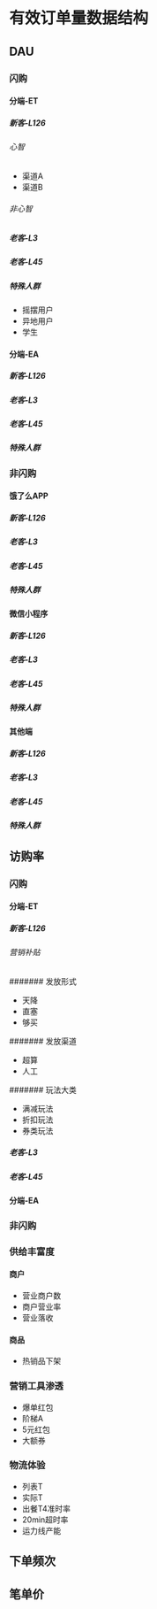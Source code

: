 # 有效订单量数据结构

## DAU
### 闪购
#### 分端-ET
##### 新客-L126
###### 心智
- 渠道A
- 渠道B
###### 非心智

##### 老客-L3
##### 老客-L45
##### 特殊人群
- 摇摆用户
- 异地用户
- 学生

#### 分端-EA
##### 新客-L126
##### 老客-L3
##### 老客-L45
##### 特殊人群

### 非闪购
#### 饿了么APP
##### 新客-L126
##### 老客-L3
##### 老客-L45
##### 特殊人群

#### 微信小程序
##### 新客-L126
##### 老客-L3
##### 老客-L45
##### 特殊人群

#### 其他端
##### 新客-L126
##### 老客-L3
##### 老客-L45
##### 特殊人群

## 访购率
### 闪购
#### 分端-ET
##### 新客-L126
###### 营销补贴

####### 发放形式
- 天降
- 直塞
- 够买

####### 发放渠道
- 超算
- 人工

####### 玩法大类
- 满减玩法
- 折扣玩法
- 券类玩法

##### 老客-L3
##### 老客-L45

#### 分端-EA

### 非闪购

### 供给丰富度
#### 商户
- 营业商户数
- 商户营业率
- 营业落收

#### 商品
- 热销品下架

### 营销工具渗透
- 爆单红包
- 阶梯A
- 5元红包
- 大额券

### 物流体验
- 列表T
- 实际T
- 出餐T4准时率
- 20min超时率
- 运力线产能

## 下单频次

## 笔单价